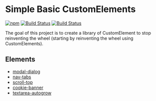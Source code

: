 # Simple Basic CustomElements

[![npm](https://img.shields.io/npm/v/@sb-elements/all.svg)](http://npm.im/@sb-elements/all)
[![Build Status](https://travis-ci.org/SimpleBasicElements/Elements.svg?branch=master)](https://travis-ci.org/SimpleBasicElements/Elements)
[![Build Status](https://github.com/SimpleBasicElements/Elements/workflows/Test/badge.svg)](https://github.com/SimpleBasicElements/Elements/actions)

The goal of this project is to create a library of CustomElement to stop reinventing the wheel (starting by reinventing the wheel using CustomElements).

## Elements

- [modal-dialog](https://simplebasicelements.github.io/Elements/src/modal-dialog)
- [nav-tabs](https://simplebasicelements.github.io/Elements/src/nav-tabs)
- [scroll-top](https://simplebasicelements.github.io/Elements/src/scroll-top)
- [cookie-banner](https://simplebasicelements.github.io/Elements/src/cookie-banner)
- [textarea-autogrow](https://simplebasicelements.github.io/Elements/src/textarea-autogrow)
